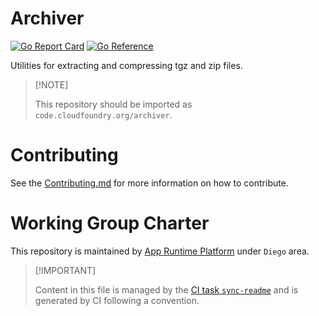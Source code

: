 # Archiver

[![Go Report
Card](https://goreportcard.com/badge/code.cloudfoundry.org/archiver)](https://goreportcard.com/report/code.cloudfoundry.org/archiver)
[![Go
Reference](https://pkg.go.dev/badge/code.cloudfoundry.org/archiver.svg)](https://pkg.go.dev/code.cloudfoundry.org/archiver)

Utilities for extracting and compressing tgz and zip files.

> \[!NOTE\]
>
> This repository should be imported as
> `code.cloudfoundry.org/archiver`.

# Contributing

See the [Contributing.md](./.github/CONTRIBUTING.md) for more
information on how to contribute.

# Working Group Charter

This repository is maintained by [App Runtime
Platform](https://github.com/cloudfoundry/community/blob/main/toc/working-groups/app-runtime-platform.md)
under `Diego` area.

> \[!IMPORTANT\]
>
> Content in this file is managed by the [CI task
> `sync-readme`](https://github.com/cloudfoundry/wg-app-platform-runtime-ci/blob/c83c224ad06515ed52f51bdadf6075f56300ec93/shared/tasks/sync-readme/metadata.yml)
> and is generated by CI following a convention.
